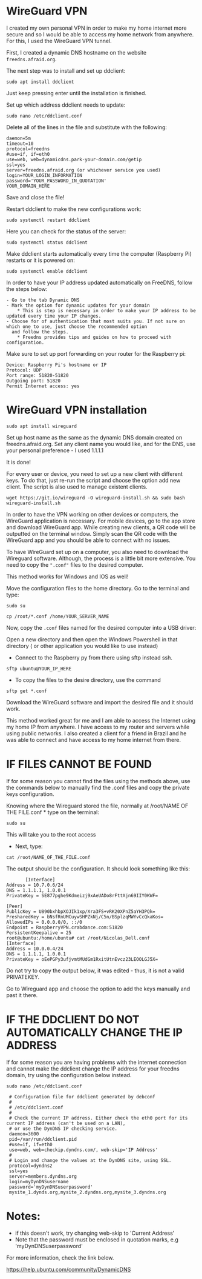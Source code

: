 # WireGuard VPN 

I created my own personal VPN in order to make my home internet more secure and so I would be able to access my home network from anywhere. For this, 
I used the WireGuard VPN tunnel.

First, I created a dynamic DNS hostname on the website ```freedns.afraid.org```.

The next step was to install and set up ddclient:

```sudo apt install ddclient```

Just keep pressing enter until the installation is finished.

Set up which address ddclient needs to update:

```sudo nano /etc/ddclient.conf```

Delete all of the lines in the file and substitute with the following:
```
daemon=5m
timeout=10
protocol=freedns
#use=if, if=eth0
use=web, web=dynamicdns.park-your-domain.com/getip
ssl=yes
server=freedns.afraid.org (or whichever service you used)
login=YOUR_LOGIN_INFORMATION
password='YOUR_PASSWORD_IN_QUOTATION'
YOUR_DOMAIN_HERE
```
Save and close the file!

Restart ddclient to make the new configurations work:

```sudo systemctl restart ddclient```

Here you can check for the status of the server:

```sudo systemctl status ddclient```

Make ddclient starts automatically every time the computer (Raspberry Pi) restarts or it is powered on:

```sudo systemctl enable ddclient```

In order to have your IP address updated automatically on FreeDNS, follow the steps below:
    
    - Go to the tab Dynamic DNS
    - Mark the option for dynamic updates for your domain
        * This is step is necessary in order to make your IP address to be updated every time your IP changes.
    - Choose for of authentication that most suits you. If not sure on which one to use, just choose the recommended option
      and follow the steps. 
        * Freedns provides tips and guides on how to proceed with configuration.

Make sure to set up port forwarding on your router for the Raspberry pi:

    Device: Raspberry Pi's hostname or IP
    Protocol: UDP
    Port range: 51820-51820
    Outgoing port: 51820
    Permit Internet access: yes

# WireGuard VPN installation

```sudo apt install wireguard```

Set up host name as the same as the dynamic DNS domain created on freedns.afraid.org.
Set any client name you would like, and for the DNS, use your personal preference - I used 1.1.1.1

It is done!

For every user or device, you need to set up a new client with different keys. To do that, just re-run the script and choose the option add new client. 
The script is also used to manage existent clients.

```wget https://git.io/wireguard -O wireguard-install.sh && sudo bash wireguard-install.sh```

In order to have the VPN working on other devices or computers, the WireGuard application is necessary. For mobile devices, go to the app store and 
download WireGuard app. While creating new clients, a QR code will be outputted on the terminal window. Simply scan the QR code with the WireGuard app and you should be able to connect with no issues.

To have WireGuard set up on a computer, you also need to download the Wireguard software. Although, the process is a little bit more extensive. You need to copy the ```".conf"``` files to the desired computer. 

This method works for Windows and IOS as well!

Move the configuration files to the home directory. Go to the terminal and type:

```sudo su```

```cp /root/*.conf /home/YOUR_SERVER_NAME```

Now, copy the ```.conf``` files named for the desired computer into a USB driver:

Open a new directory and then open the Windows Powershell in that directory  ( or other application you would like to use instead)

   - Connect to the Raspberry py from there using sftp instead ssh.
    
   ```sftp ubuntu@YOUR_IP_HERE```
    
   - To copy the files to the desire directory, use the command
    
```sftp get *.conf ```

Download the WireGuard software and import the desired file and it should work.

This method worked great for me and I am able to access the Internet using my home IP from anywhere. I have access to my router and servers while using public networks. I also created a client for a friend in Brazil and he was able to connect and have access to my home internet from there.

# IF FILES CANNOT BE FOUND

If for some reason you cannot find the files using the methods above, use the commands below to manually find the .conf files and copy the private keys configuration.

   Knowing where the Wireguard stored the file, normally at /root/NAME OF THE FILE.conf
      * type on the terminal:
        
   ```sudo su```
        
   This will take you to the root access
      
   * Next, type:
      
   ```cat /root/NAME_OF_THE_FILE.conf```
        
   The output should be the configuration. It should look something like this:
```       
       [Interface]
Address = 10.7.0.6/24
DNS = 1.1.1.1, 1.0.0.1
PrivateKey = SE877pghe9Kdmeizj9xAeUADo8rFttXjn69IIY0KWF=

[Peer]
PublicKey = U890bxhbpXOJIk1xp/Xra3FS+vRK20XPnZ5aYH3PQk=
PresharedKey = bNsfRnUMCuywSHPZkNj/C5n/BSplzqMWYvCcQkaKos=
AllowedIPs = 0.0.0.0/0, ::/0
Endpoint = RaspberryVPN.crabdance.com:51820
PersistentKeepalive = 25
root@ubuntu:/home/ubuntu# cat /root/Nicolas_Dell.conf
[Interface]
Address = 10.0.0.4/24
DNS = 1.1.1.1, 1.0.0.1
PrivateKey = oEePGPy3ufjvmtMUdGm1RxitUtnEvcz23LEOOLGJ5X=
```
Do not try to copy the output below, it was edited - thus, it is not a valid PRIVATEKEY.

Go to Wireguard app and choose the option to add the keys manually and past it there.


# IF THE DDCLIENT DO NOT AUTOMATICALLY CHANGE THE IP ADDRESS

If for some reason you are having problems with the internet connection and cannot make the ddclient change the IP address for your freedns domain, try using the configuration below instead.

```sudo nano /etc/ddclient.conf```
```
 # Configuration file for ddclient generated by debconf
 #
 # /etc/ddclient.conf
 #
 # Check the current IP address. Either check the eth0 port for its current IP address (can't be used on a LAN),
 # or use the DynDNS IP checking service.
 daemon=3600
 pid=/var/run/ddclient.pid
 #use=if, if=eth0
 use=web, web=checkip.dyndns.com/, web-skip='IP Address'
 #
 # Login and change the values at the DynDNS site, using SSL.
 protocol=dyndns2
 ssl=yes
 server=members.dyndns.org
 login=myDynDNSusername
 password='myDynDNSuserpassword'
 mysite_1.dynds.org,mysite_2.dyndns.org,mysite_3.dyndns.org
 ```
 
 # Notes:
 
 - if this doesn't work, try changing web-skip to 'Current Address' 
 - Note that the password must be enclosed in quotation marks, e.g 'myDynDNSuserpassword'
 
 For more information, check the link below.
 
 https://help.ubuntu.com/community/DynamicDNS
 


    
